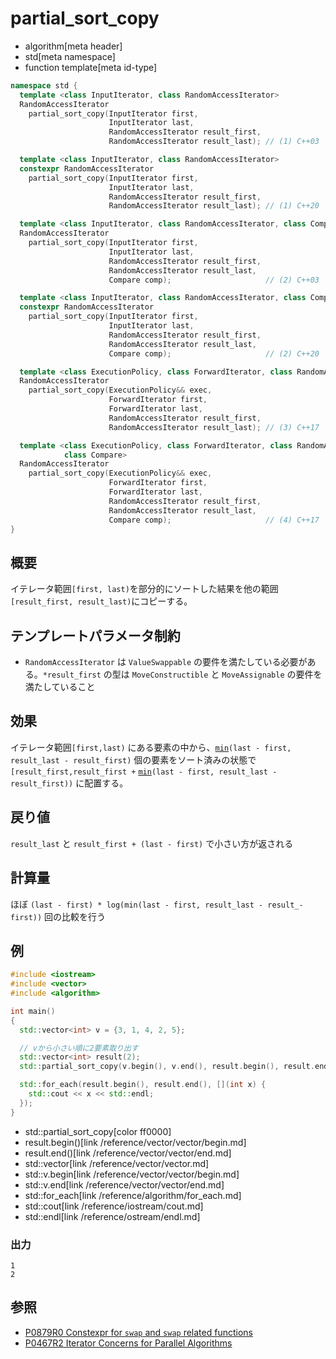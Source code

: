 # partial_sort_copy
* algorithm[meta header]
* std[meta namespace]
* function template[meta id-type]

```cpp
namespace std {
  template <class InputIterator, class RandomAccessIterator>
  RandomAccessIterator
    partial_sort_copy(InputIterator first,
                      InputIterator last,
                      RandomAccessIterator result_first,
                      RandomAccessIterator result_last); // (1) C++03

  template <class InputIterator, class RandomAccessIterator>
  constexpr RandomAccessIterator
    partial_sort_copy(InputIterator first,
                      InputIterator last,
                      RandomAccessIterator result_first,
                      RandomAccessIterator result_last); // (1) C++20

  template <class InputIterator, class RandomAccessIterator, class Compare>
  RandomAccessIterator
    partial_sort_copy(InputIterator first,
                      InputIterator last,
                      RandomAccessIterator result_first,
                      RandomAccessIterator result_last,
                      Compare comp);                     // (2) C++03

  template <class InputIterator, class RandomAccessIterator, class Compare>
  constexpr RandomAccessIterator
    partial_sort_copy(InputIterator first,
                      InputIterator last,
                      RandomAccessIterator result_first,
                      RandomAccessIterator result_last,
                      Compare comp);                     // (2) C++20

  template <class ExecutionPolicy, class ForwardIterator, class RandomAccessIterator>
  RandomAccessIterator
    partial_sort_copy(ExecutionPolicy&& exec,
                      ForwardIterator first,
                      ForwardIterator last,
                      RandomAccessIterator result_first,
                      RandomAccessIterator result_last); // (3) C++17

  template <class ExecutionPolicy, class ForwardIterator, class RandomAccessIterator,
            class Compare>
  RandomAccessIterator
    partial_sort_copy(ExecutionPolicy&& exec,
                      ForwardIterator first,
                      ForwardIterator last,
                      RandomAccessIterator result_first,
                      RandomAccessIterator result_last,
                      Compare comp);                     // (4) C++17
}
```

## 概要
イテレータ範囲`[first, last)`を部分的にソートした結果を他の範囲`[result_first, result_last)`にコピーする。


## テンプレートパラメータ制約
- `RandomAccessIterator` は `ValueSwappable` の要件を満たしている必要がある。`*result_first` の型は `MoveConstructible` と `MoveAssignable` の要件を満たしていること


## 効果
イテレータ範囲`[first,last)` にある要素の中から、[`min`](/reference/algorithm/min.md)`(last - first, result_last - result_first)` 個の要素をソート済みの状態で `[result_first,result_first +` [`min`](/reference/algorithm/min.md)`(last - first, result_last - result_first))` に配置する。


## 戻り値
`result_last` と `result_first + (last - first)` で小さい方が返される


## 計算量
ほぼ `(last - first) * log(min(last - first, result_last - result_- first))` 回の比較を行う


## 例
```cpp example
#include <iostream>
#include <vector>
#include <algorithm>

int main()
{
  std::vector<int> v = {3, 1, 4, 2, 5};

  // vから小さい順に2要素取り出す
  std::vector<int> result(2);
  std::partial_sort_copy(v.begin(), v.end(), result.begin(), result.end());

  std::for_each(result.begin(), result.end(), [](int x) {
    std::cout << x << std::endl;
  });
}
```
* std::partial_sort_copy[color ff0000]
* result.begin()[link /reference/vector/vector/begin.md]
* result.end()[link /reference/vector/vector/end.md]
* std::vector[link /reference/vector/vector.md]
* std::v.begin[link /reference/vector/vector/begin.md]
* std::v.end[link /reference/vector/vector/end.md]
* std::for_each[link /reference/algorithm/for_each.md]
* std::cout[link /reference/iostream/cout.md]
* std::endl[link /reference/ostream/endl.md]

### 出力
```
1
2
```


## 参照
- [P0879R0 Constexpr for `swap` and `swap` related functions](http://www.open-std.org/jtc1/sc22/wg21/docs/papers/2018/p0879r0.html)
- [P0467R2 Iterator Concerns for Parallel Algorithms](http://www.open-std.org/jtc1/sc22/wg21/docs/papers/2017/p0467r2.html)
